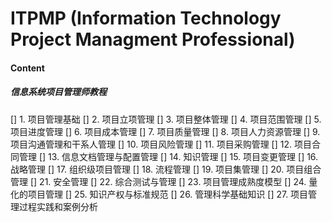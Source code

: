 # ITPMP (Information Technology Project Managment Professional)

#### Content
##### 信息系统项目管理师教程

[] 1. 项目管理基础
[] 2. 项目立项管理
[] 3. 项目整体管理
[] 4. 项目范围管理
[] 5. 项目进度管理
[] 6. 项目成本管理
[] 7. 项目质量管理
[] 8. 项目人力资源管理
[] 9. 项目沟通管理和干系人管理
[] 10. 项目风险管理
[] 11. 项目采购管理
[] 12. 项目合同管理
[] 13. 信息文档管理与配置管理
[] 14. 知识管理
[] 15. 项目变更管理
[] 16. 战略管理
[] 17. 组织级项目管理
[] 18. 流程管理
[] 19. 项目集管理
[] 20. 项目组合管理
[] 21. 安全管理
[] 22. 综合测试与管理
[] 23. 项目管理成熟度模型
[] 24. 量化的项目管理
[] 25. 知识产权与标准规范
[] 26. 管理科学基础知识
[] 27. 项目管理过程实践和案例分析

